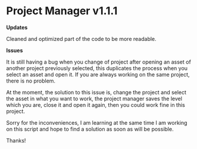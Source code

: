 # Project Manager v1.1.1

  <b>Updates</b>
  
  Cleaned and optimized part of the code to be more readable.
  
  <b>Issues</b>
    
  It is still having a bug when you change of project after opening an asset of another project previously selected, this duplicates the process when you select an asset and open it. If you are always working on the same project, there is no problem.


At the moment, the solution to this issue is, change the project and select the asset in what you want to work, the project manager saves the level which you are, close it and open it again, then you could work fine in this project.

Sorry for the inconveniences, I am learning at the same time I am working on this script and hope to find a solution as soon as will be possible.

Thanks!

